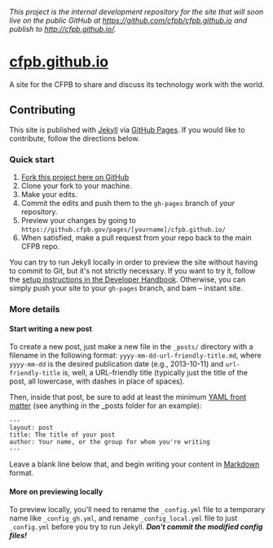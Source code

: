 _This project is the internal development repository for the site that will soon live on the public GitHub at
<https://github.com/cfpb/cfpb.github.io> and publish to <http://cfpb.github.io/>._


# [cfpb.github.io](https://cfpb.github.io/)

A site for the CFPB to share and discuss its technology work with the world.



## Contributing

This site is published with [Jekyll](http://jekyllrb.com/) via [GitHub Pages](http://pages.github.com/). 
If you would like to contribute, follow the directions below.


### Quick start

1. [Fork this project here on GitHub](https://github.cfpb.gov/CFPB/cfpb.github.io/fork)
1. Clone your fork to your machine.
1. Make your edits.
1. Commit the edits and push them to the `gh-pages` branch of _your_ repository.
1. Preview your changes by going to `https://github.cfpb.gov/pages/[yourname]/cfpb.github.io/`
1. When satisfied, make a pull request from your repo back to the main CFPB repo.

You can try to run Jekyll locally in order to preview the site without having to commit to Git, but it's not
strictly necessary. If you want to try it, follow the
[setup instructions in the Developer Handbook](https://github.cfpb.gov/pages/cfpb/handbook/edit-me.html).
Otherwise, you can simply push your site to your `gh-pages` branch, and bam – instant site.


### More details

#### Start writing a new post

To create a new post, just make a new file in the `_posts/` directory with a filename in the following format:
`yyyy-mm-dd-url-friendly-title.md`, where `yyyy-mm-dd` is the desired publication date (e.g., 2013-10-11) and
`url-friendly-title` is, well, a URL-friendly title (typically just the title of the post, all lowercase, with
dashes in place of spaces).

Then, inside that post, be sure to add at least the minimum
[YAML front matter](http://jekyllrb.com/docs/frontmatter/) (see anything in the _posts folder for an example):

```
---
layout: post
title: The title of your post
author: Your name, or the group for whom you're writing
---
```

Leave a blank line below that, and begin writing your content in
[Markdown](https://github.com/adam-p/markdown-here/wiki/Markdown-Cheatsheet) format.

#### More on previewing locally

To preview locally, you'll need to rename the `_config.yml` file to a temporary name like `_config_gh.yml`, and
rename `_config_local.yml` file to just `_config.yml` before you try to run Jekyll. _**Don't commit the modified
config files!**_
